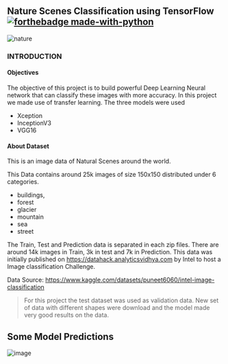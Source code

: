 ## Nature Scenes Classification using TensorFlow[![forthebadge made-with-python](https://img.icons8.com/color/48/000000/tensorflow.png)](https://www.tensorflow.org/)

![nature](https://user-images.githubusercontent.com/96771321/214588217-b037c3e3-bbb3-4e52-9da7-3459cbdc27b4.jpg)


### INTRODUCTION
#### Objectives
The objective of this project is to build powerful Deep Learning Neural network that can classify these images with more accuracy.
In this project we made use of transfer learning. The three models were used 
- Xception
- InceptionV3
- VGG16

#### About Dataset
This is an image data of Natural Scenes around the world.

This Data contains around 25k images of size 150x150 distributed under 6 categories. 
- buildings, 
- forest
- glacier
- mountain
- sea
- street

The Train, Test and Prediction data is separated in each zip files. There are around 14k images in Train, 3k in test and 7k in Prediction. This data was initially published on https://datahack.analyticsvidhya.com by Intel to host a Image classification Challenge.

Data Source: https://www.kaggle.com/datasets/puneet6060/intel-image-classification

> For this project the test dataset was used as validation data. New set of data with different shapes were download and the model made very good results on the data.


## Some Model Predictions

![image](https://user-images.githubusercontent.com/96771321/191637093-e8c0545d-0f40-41c9-9a1a-7c55d4f2141b.png)

